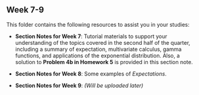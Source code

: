 ## Week 7-9

This folder contains the following resources to assist you in your studies:

- **Section Notes for Week 7**: Tutorial materials to support your understanding of the topics covered in the second half of the quarter, including a summary of expectation, multivariate calculus, gamma functions, and applications of the exponential distribution. Also, a solution to **Problem 4b in Homework 5** is provided in this section note.

- **Section Notes for Week 8**: Some examples of *Expectations*.

- **Section Notes for Week 9**: *(Will be uploaded later)*
